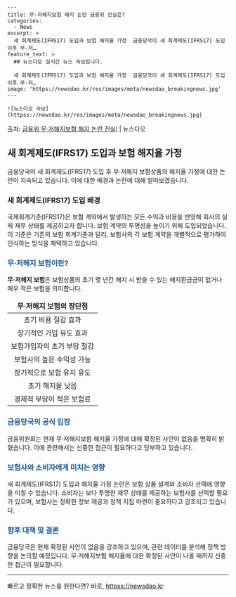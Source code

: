     ---
    title: 무·저해지보험 해지 논란 금융위 진실은?
    categories:
      - News
    excerpt: >
      새 회계제도(IFRS17) 도입과 보험 해지율 가정  금융당국이 새 회계제도(IFRS17) 도입 이후 무·저…
    feature_text: >
      ## 뉴스다오 실시간 뉴스 속보입니다.
    
      새 회계제도(IFRS17) 도입과 보험 해지율 가정  금융당국이 새 회계제도(IFRS17) 도입 이후 무·저…
    image: 'https://newsdao.kr/res/images/meta/newsdao_breakingnews.jpg'
    ---
    
    ![뉴스다오 속보](httpss://newsdao.kr/res/images/meta/newsdao_breakingnews.jpg)

<p>출처: <a href="httpss://newsdao.kr/4628" rel="dofollow">금융위 무·저해지보험 해지 논란 진실!</a> | 뉴스다오</p>

<h2 data-ke-size="size26">새 회계제도(IFRS17) 도입과 보험 해지율 가정</h2>
<p data-ke-size="size16">금융당국이 새 회계제도(IFRS17) 도입 후 무·저해지 보험상품의 해지율 가정에 대한 논란이 지속되고 있습니다. 이에 대한 배경과 논란에 대해 알아보겠습니다.</p>

<h3>새 회계제도(IFRS17) 도입 배경</h3>
<p data-ke-size="size16">국제회계기준(IFRS17)은 보험 계약에서 발생하는 모든 수익과 비용을 반영해 회사의 실제 재무 상태를 제공하고자 합니다. 보험 계약의 투명성을 높이기 위해 도입되었습니다. 이 기준은 기존의 보험 회계기준과 달리, 보험사의 각 보험 계약을 개별적으로 평가하여 인식하는 방식을 채택하고 있습니다.</p>

<h3><b><span style="color: #1a5490;">무·저해지 보험이란?</span></b></h3>
<p data-ke-size="size16"><b>무·저해지 보험</b>은 보험상품의 초기 몇 년간 해지 시 받을 수 있는 해지환급금이 없거나 매우 적은 보험을 의미합니다.</p>

<table>
<thead>
<tr>
<td style="text-align: center; height: 17px;"><b>무·저해지 보험의 장단점</b></td>
</tr>
</thead>
<tbody>
<tr>
<td style="text-align: center; height: 17px;">초기 비용 절감 효과</td>
</tr>
<tr>
<td style="text-align: center; height: 17px;">장기적인 가입 유도 효과</td>
</tr>
<tr>
<td style="text-align: center; height: 17px;">보험가입자의 초기 부담 절감</td>
</tr>
<tr>
<td style="text-align: center; height: 17px;">보험사의 높은 수익성 가능</td>
</tr>
<tr>
<td style="text-align: center; height: 17px;">장기적으로 보험 유지 유도</td>
</tr>
<tr>
<td style="text-align: center; height: 17px;">초기 해지율 낮음</td>
</tr>
<tr>
<td style="text-align: center; height: 17px;">경제적 부담이 적은 보험료</td>
</tr>
</tbody>
</table>

<h3><b><span style="color: #1a5490;">금융당국의 공식 입장</span></b></h3>
<p data-ke-size="size16">금융위원회는 현재 무·저해지보험 해지율 가정에 대해 확정된 사안이 없음을 명확히 밝혔습니다. 이에 관련해서는 신중한 접근이 필요하다고 당부하고 있습니다.</p>

<h3><b><span style="color: #1a5490;">보험사와 소비자에게 미치는 영향</span></b></h3>
<p data-ke-size="size16">새 회계제도(IFRS17) 도입과 해지율 가정 논란은 보험 상품 설계와 소비자 선택에 영향을 미칠 수 있습니다. 소비자는 보다 투명한 재무 상태를 제공하는 보험사를 선택할 필요가 있으며, 보험사는 정확한 정보 제공과 정책 지침 마련이 중요하다고 강조되고 있습니다.</p>

<h3><b><span style="color: #1a5490;">향후 대책 및 결론</span></b></h3>
<p data-ke-size="size16">금융당국은 현재 확정된 사안이 없음을 강조하고 있으며, 관련 데이터를 분석해 정책 방향을 논의할 예정입니다. 무·저해지보험 해지율에 대한 확정된 사안이 나올 때까지 신중한 접근이 필요합니다.</p>
<hr>
<p data-ke-size="size16"></p> 

빠르고 정확한 뉴스를 원한다면? 바로, <a href="httpss://newsdao.kr" rel="dofollow">httpss://newsdao.kr</a>


    